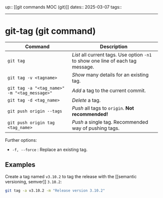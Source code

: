 up:: [[git commands MOC (git)]]
dates:: 2025-03-07
tags:: 

---

# git-tag (git command)


| Command                                      | Description                                                                     |
| -------------------------------------------- | ------------------------------------------------------------------------------- |
| `git tag`                                    | *List* all current tags. Use option `-n1` to show one line of each tag message. |
| `git tag -v <tagname>`                       | *Show* many details for an existing tag.                                        |
| `git tag -a "<tag_name>" -m "<tag_message>"` | *Add* a tag to the current commit.                                              |
| `git tag -d <tag_name>`                      | *Delete* a tag.                                                                 |
| `git push origin --tags`                     | *Push* all tags to `origin`. **Not recommended!**                               |
| `git push origin tag <tag_name>`             | *Push* a single tag. Recommended way of pushing tags.                           |

Further options:
- `-f, --force` : Replace an existing tag.

## Examples
Create a tag named `v3.10.2` to tag the release with the [[semantic versioning, semver]] `3.10.2`:
```bash
git tag -a v3.10.2 -m "Release version 3.10.2"
```

